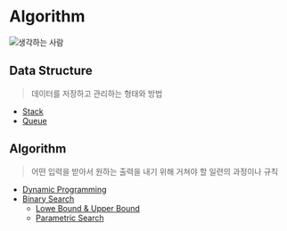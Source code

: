 # Algorithm

![생각하는 사람](https://t4.daumcdn.net/thumb/R720x0/?fname=http://t1.daumcdn.net/brunch/service/user/21n9/image/8WGiZyIhJcka7nkc3Mou-LK1Ud0.gif)

## Data Structure

> 데이터를 저장하고 관리하는 형태와 방법

- [Stack]()
- [Queue]()

## Algorithm

> 어떤 입력을 받아서 원하는 출력을 내기 위해 거쳐야 할 일련의 과정이나 규칙

- [Dynamic Programming](https://github.com/BOLTB0X/DataStructure-Algorithm/blob/main/Algorithm/DP/READMD.md)
- [Binary Search](https://github.com/BOLTB0X/DataStructure-Algorithm/tree/main/Algorithm/BinarySearch)
  - [Lowe Bound & Upper Bound](https://github.com/BOLTB0X/DataStructure-Algorithm/tree/main/Algorithm/LowerUpper%20Bound)
  - [Parametric Search](https://github.com/BOLTB0X/DataStructure-Algorithm/tree/main/Algorithm/Parametric%20Search)

